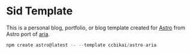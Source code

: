 # Sid Template

This is a personal blog, portfolio, or blog template created for [Astro](https://astro.build) from Astro port of [aria](https://github.com/static-templates/aria).

```js
npm create astro@latest -- --template ccbikai/astro-aria
```
